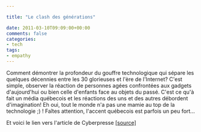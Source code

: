```yaml
---

title: "Le clash des générations"

date: 2011-03-10T09:09:00+00:00
comments: false
categories: 
- tech
tags:
- empathy
---
```


Comment démontrer la profondeur du gouffre technologique qui sépare les quelques décennies entre les 30 glorieuses et l'ère de l'Internet? C'est simple, observer la réaction de personnes agées confrontées aux gadgets d'aujourd'hui ou bien celle d'enfants face au objets du passé. C'est ce qu'à fait un média québecois et les réactions des uns et des autres débordent d'imagination! Eh oui, tout le monde n'a pas une mamie au top de la technologie ;) ! Faîtes attention, l'accent québecois est parfois un peu fort...

Et voici le lien vers l'article de Cyberpresse [[source]](_media/http://technaute.cyberpresse.ca/nouvelles/produits-electroniques/201102/18/01-4371870-age-dor-du-techno.php "http://technaute.cyberpresse.ca/nouvelles/produits-electroniques/201102/18/01-4371870-age-dor-du-techno.php")

